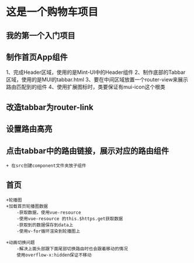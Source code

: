 # 这是一个购物车项目

## 我的第一个入门项目

## 制作首页App组件
1、完成Header区域，使用的是Mint-UI中的Header组件
2、制作底部的Tabbar区域，使用的是MUI的tabbar.html
3、要在中间区域放置一个router-view来展示路由匹配到的组件
4、使用扩展图标时，类要保证有mui-icon这个根类

## 改造tabbar为router-link

## 设置路由高亮

## 点击tabbar中的路由链接，展示对应的路由组件
    + 在src创建component文件夹放子组件

## 首页
    +轮播图
    +加载首页轮播图数据
        -获取数据，使用vue-resource
        -使用vue-resource 的this.$https.get获取数据
        -获取到的数据保存到data上
        -使用v-for循环渲染到轮播图上
    
    +动画切换问题
        -解决上面头部跟下面尾部切换路由时也会跟着移动的情况
        使用overflow-x:hidden保证不移动

